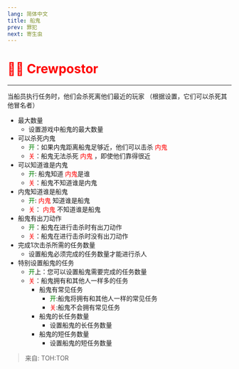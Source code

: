 ```yaml
---
lang: 简体中文
title: 船鬼
prev: 罪犯
next: 寄生虫
---
```


# <font color="red">👨‍🚀 <b>Crewpostor</b></font> <Badge text="Madmate" type="tip" vertical="middle"/>

***

当船员执行任务时，他们会杀死离他们最近的玩家 （根据设置，它们可以杀死其他冒名者）

- 最大数量
  - 设置游戏中船鬼的最大数量
- 可以杀死内鬼
  - <font color=green>开</font>：如果内鬼距离船鬼足够近，他们可以击杀 <font color=red>内鬼</font>
  - <font color=red>关</font>：船鬼无法杀死 <font color=red>内鬼</font> ，即使他们靠得很近
- 可以知道谁是内鬼
  - <font color=green>开</font>: 船鬼知道 <font color=red>内鬼</font>是谁
  - <font color=red>关</font>：船鬼不知道谁是内鬼
- 内鬼知道谁是船鬼
  - <font color=green>开</font>: <font color=red>内鬼</font> 知道谁是船鬼
  - <font color=red>关</font>： <font color=red>内鬼</font> 不知道谁是船鬼
- 船鬼有出刀动作
  - <font color=green>开</font>：船鬼在进行击杀时有出刀动作
  - <font color=red>关</font>：船鬼在进行击杀时没有出刀动作
- 完成1次击杀所需的任务数量
  - 设置船鬼必须完成的任务数量才能进行杀人
- 特别设置船鬼的任务
  - <font color=green>开</font>上：您可以设置船鬼需要完成的任务数量
  - <font color=red>关</font>：船鬼拥有和其他人一样多的任务
    - 船鬼有常见任务
      - <font color=green>开</font>:船鬼将拥有和其他人一样的常见任务
      - <font color=red>关</font>:船鬼不会拥有常见任务
    - 船鬼的长任务数量
      - 设置船鬼的长任务数量
    - 船鬼的短任务数量
      - 设置船鬼的短任务数量

> 来自: TOH:TOR
